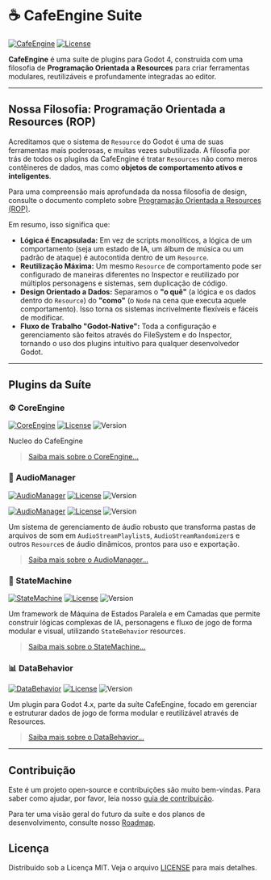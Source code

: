 # ☕ CafeEngine Suite

[![CafeEngine](https://img.shields.io/badge/Godot_Asset_Library-CafeEngine-478cbf?style=for-the-badge&logo=godot-engine)](https://godotengine.org/asset-library/asset/link-to-asset)
[![License](https://img.shields.io/badge/License-MIT-yellow.svg?style=for-the-badge)](https://opensource.org/licenses/MIT)

**CafeEngine** é uma suíte de plugins para Godot 4, construída com uma filosofia de **Programação Orientada a Resources** para criar ferramentas modulares, reutilizáveis e profundamente integradas ao editor.

---

## Nossa Filosofia: Programação Orientada a Resources (ROP)

Acreditamos que o sistema de `Resource` do Godot é uma de suas ferramentas mais poderosas, e muitas vezes subutilizada. A filosofia por trás de todos os plugins da CafeEngine é tratar `Resources` não como meros contêineres de dados, mas como **objetos de comportamento ativos e inteligentes**.

Para uma compreensão mais aprofundada da nossa filosofia de design, consulte o documento completo sobre [Programação Orientada a Resources (ROP)](ROP.md).

Em resumo, isso significa que:

-   **Lógica é Encapsulada:** Em vez de scripts monolíticos, a lógica de um comportamento (seja um estado de IA, um álbum de música ou um padrão de ataque) é autocontida dentro de um `Resource`.
-   **Reutilização Máxima:** Um mesmo `Resource` de comportamento pode ser configurado de maneiras diferentes no Inspector e reutilizado por múltiplos personagens e sistemas, sem duplicação de código.
-   **Design Orientado a Dados:** Separamos o **"o quê"** (a lógica e os dados dentro do `Resource`) do **"como"** (o `Node` na cena que executa aquele comportamento). Isso torna os sistemas incrivelmente flexíveis e fáceis de modificar.
-   **Fluxo de Trabalho "Godot-Native":** Toda a configuração e gerenciamento são feitos através do FileSystem e do Inspector, tornando o uso dos plugins intuitivo para qualquer desenvolvedor Godot.

---

## Plugins da Suíte

### ⚙️ CoreEngine

[![CoreEngine](https://img.shields.io/badge/Godot_Asset_Library-CoreEngine-478cbf?style=for-the-badge&logo=godot-engine)](https://godotengine.org/asset-library/asset/link-to-asset)
[![License](https://img.shields.io/badge/License-MIT-yellow.svg?style=for-the-badge)](https://opensource.org/licenses/MIT)
![Version](https://img.shields.io/badge/Version-v1.0.0-blue)

Nucleo do CafeEngine

> [Saiba mais sobre o CoreEngine...](addons/core_engine/README.md)

### 🎵 AudioManager

[![AudioManager](https://img.shields.io/badge/Godot_Asset_Library-AudioManager-478cbf?style=for-the-badge&logo=godot-engine)](https://godotengine.org/asset-library/asset/link-to-asset)
[![License](https://img.shields.io/badge/License-MIT-yellow.svg?style=for-the-badge)](https://opensource.org/licenses/MIT)
![Version](https://img.shields.io/badge/Version-v1.0.0-blue)

[![AudioManager](https://img.shields.io/badge/AudioManager-v1.0.0-478cbf?style=for-the-badge)](https://godotengine.org/asset-library/asset/link-to-asset)
[![License](https://img.shields.io/badge/License-MIT-f1c40f?style=for-the-badge)](https://opensource.org/licenses/MIT)
![Version](https://img.shields.io/badge/Version-v1.0.0-blue?style=for-the-badge)

Um sistema de gerenciamento de áudio robusto que transforma pastas de arquivos de som em `AudioStreamPlaylist`s, `AudioStreamRandomizer`s e outros `Resource`s de áudio dinâmicos, prontos para uso e exportação.

> [Saiba mais sobre o AudioManager...](addons/audio_manager/README.md)

### 🧠 StateMachine

[![StateMachine](https://img.shields.io/badge/Godot_Asset_Library-StateMachine-478cbf?style=for-the-badge&logo=godot-engine)](https://godotengine.org/asset-library/asset/link-to-asset)
[![License](https://img.shields.io/badge/License-MIT-yellow.svg?style=for-the-badge)](https://opensource.org/licenses/MIT)
![Version](https://img.shields.io/badge/Version-v1.0.0-blue)

Um framework de Máquina de Estados Paralela e em Camadas que permite construir lógicas complexas de IA, personagens e fluxo de jogo de forma modular e visual, utilizando `StateBehavior` resources.

> [Saiba mais sobre o StateMachine...](addons/state_machine/README.md)

### 📊 DataBehavior

[![DataBehavior](https://img.shields.io/badge/Godot_Asset_Library-DataBehavior-478cbf?style=for-the-badge&logo=godot-engine)](https://godotengine.org/asset-library/asset/link-to-asset)
[![License](https://img.shields.io/badge/License-MIT-yellow.svg?style=for-the-badge)](https://opensource.org/licenses/MIT)
![Version](https://img.shields.io/badge/Version-v1.0.0-blue)

Um plugin para Godot 4.x, parte da suíte CafeEngine, focado em gerenciar e estruturar dados de jogo de forma modular e reutilizável através de Resources.

> [Saiba mais sobre o DataBehavior...](addons/data_behavior/README.md)

---

## Contribuição

Este é um projeto open-source e contribuições são muito bem-vindas. Para saber como ajudar, por favor, leia nosso [guia de contribuição](CONTRIBUTING.md).

Para ter uma visão geral do futuro da suíte e dos planos de desenvolvimento, consulte nosso [Roadmap](roadmap.md).

## Licença

Distribuído sob a Licença MIT. Veja o arquivo [LICENSE](LICENSE) para mais detalhes.
